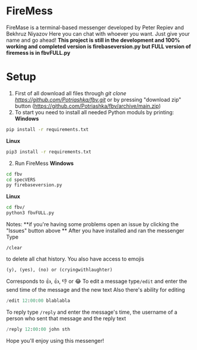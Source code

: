 # FireMess
FireMase is a terminal-based messenger developed by Peter Repiev and Bekhruz Niyazov
Here you can chat with whoever you want. Just give your name and go ahead!
**This project is still in the development and 100% working and completed version is firebaseversion.py but FULL version of firemess is in fbvFULL.py**
# Setup
1. First of all download all files through *git clone https://github.com/Potriashka/fbv.git* or by pressing "download zip" button (https://github.com/Potriashka/fbv/archive/main.zip)
2. To start you need to install all needed Python moduls by printing:
**Windows**
```bash
pip install -r requirements.txt
```
**Linux**
```bash
pip3 install -r requirements.txt
```
2. Run FireMess
**Windows**
```bash
cd fbv
cd specVERS
py firebaseversion.py
```
**Linux**
```bash
cd fbv/
python3 fbvFULL.py
```
Notes: 
**if you're having some problems open an issue by clicking the "Issues" button above **
After you have installed and ran the messenger
Type
```
/clear
```
to delete all chat history.
You also have access to emojis
```
(y), (yes), (no) or (cryingwithlaughter)
```
Corresponds to 👍, 👍, 👎 or 😂
To edit a message type`/edit` and enter the send time of the message and the new text
Also there's ability for editing
```python
/edit 12:00:00 blablabla
```
To reply type `/reply` and enter the message's time, the username of a person who sent that message and the reply text
```python
/reply 12:00:00 john sth
```
Hope you'll enjoy using this messenger!
